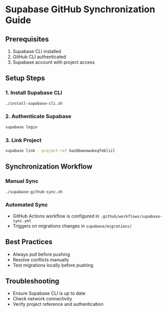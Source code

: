 # Supabase GitHub Synchronization Guide

## Prerequisites
1. Supabase CLI installed
2. GitHub CLI authenticated
3. Supabase account with project access

## Setup Steps

### 1. Install Supabase CLI
```bash
./install-supabase-cli.sh
```

### 2. Authenticate Supabase
```bash
supabase login
```

### 3. Link Project
```bash
supabase link --project-ref bazbbweawubxqfebliil
```

## Synchronization Workflow

### Manual Sync
```bash
./supabase-github-sync.sh
```

### Automated Sync
- GitHub Actions workflow is configured in `.github/workflows/supabase-sync.yml`
- Triggers on migrations changes in `supabase/migrations/`

## Best Practices
- Always pull before pushing
- Resolve conflicts manually
- Test migrations locally before pushing

## Troubleshooting
- Ensure Supabase CLI is up to date
- Check network connectivity
- Verify project reference and authentication
